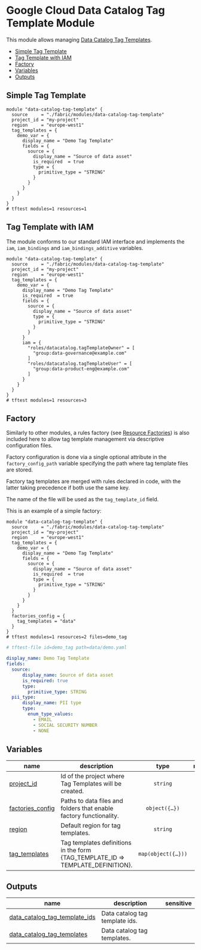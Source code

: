 # Google Cloud Data Catalog Tag Template Module

This module allows managing [Data Catalog Tag Templates](https://cloud.google.com/data-catalog/docs/tags-and-tag-templates).

<!-- BEGIN TOC -->
- [Simple Tag Template](#simple-tag-template)
- [Tag Template with IAM](#tag-template-with-iam)
- [Factory](#factory)
- [Variables](#variables)
- [Outputs](#outputs)
<!-- END TOC -->

## Simple Tag Template

```hcl
module "data-catalog-tag-template" {
  source     = "./fabric/modules/data-catalog-tag-template"
  project_id = "my-project"
  region     = "europe-west1"
  tag_templates = {
    demo_var = {
      display_name = "Demo Tag Template"
      fields = {
        source = {
          display_name = "Source of data asset"
          is_required  = true
          type = {
            primitive_type = "STRING"
          }
        }
      }
    }
  }
}
# tftest modules=1 resources=1
```

## Tag Template with IAM

The module conforms to our standard IAM interface and implements the `iam`, `iam_bindings` and `iam_bindings_additive` variables.

```hcl
module "data-catalog-tag-template" {
  source     = "./fabric/modules/data-catalog-tag-template"
  project_id = "my-project"
  region     = "europe-west1"
  tag_templates = {
    demo_var = {
      display_name = "Demo Tag Template"
      is_required  = true
      fields = {
        source = {
          display_name = "Source of data asset"
          type = {
            primitive_type = "STRING"
          }
        }
      }
      iam = {
        "roles/datacatalog.tagTemplateOwner" = [
          "group:data-governance@example.com"
        ]
        "roles/datacatalog.tagTemplateUser" = [
          "group:data-product-eng@example.com"
        ]
      }
    }
  }
}
# tftest modules=1 resources=3
```

## Factory

Similarly to other modules, a rules factory (see [Resource Factories](../../blueprints/factories/)) is also included here to allow tag template management via descriptive configuration files.

Factory configuration is done via a single optional attribute in the `factory_config_path` variable specifying the path where tag template files are stored.

Factory tag templates are merged with rules declared in code, with the latter taking precedence if both use the same key.

The name of the file will be used as the `tag_template_id` field.

This is an example of a simple factory:

```hcl
module "data-catalog-tag-template" {
  source     = "./fabric/modules/data-catalog-tag-template"
  project_id = "my-project"
  region     = "europe-west1"
  tag_templates = {
    demo_var = {
      display_name = "Demo Tag Template"
      fields = {
        source = {
          display_name = "Source of data asset"
          is_required  = true
          type = {
            primitive_type = "STRING"
          }
        }
      }
    }
  }
  factories_config = {
    tag_templates = "data"
  }
}
# tftest modules=1 resources=2 files=demo_tag
```

```yaml
# tftest-file id=demo_tag path=data/demo.yaml

display_name: Demo Tag Template
fields:
  source:
      display_name: Source of data asset
      is_required: true
      type:
        primitive_type: STRING
  pii_type:
      display_name: PII type
      type:
        enum_type_values:
          - EMAIL
          - SOCIAL SECURITY NUMBER
          - NONE
```
<!-- BEGIN TFDOC -->
## Variables

| name | description | type | required | default |
|---|---|:---:|:---:|:---:|
| [project_id](variables.tf#L29) | Id of the project where Tag Templates will be created. | <code>string</code> | ✓ |  |
| [factories_config](variables.tf#L17) | Paths to data files and folders that enable factory functionality. | <code title="object&#40;&#123;&#10;  tag_templates &#61; optional&#40;string&#41;&#10;  context &#61; optional&#40;object&#40;&#123;&#10;    regions &#61; optional&#40;map&#40;string&#41;, &#123;&#125;&#41;&#10;  &#125;&#41;, &#123;&#125;&#41;&#10;&#125;&#41;">object&#40;&#123;&#8230;&#125;&#41;</code> |  | <code>&#123;&#125;</code> |
| [region](variables.tf#L34) | Default region for tag templates. | <code>string</code> |  | <code>null</code> |
| [tag_templates](variables.tf#L40) | Tag templates definitions in the form {TAG_TEMPLATE_ID => TEMPLATE_DEFINITION}. | <code title="map&#40;object&#40;&#123;&#10;  display_name &#61; optional&#40;string&#41;&#10;  force_delete &#61; optional&#40;bool, false&#41;&#10;  region       &#61; optional&#40;string&#41;&#10;  fields &#61; map&#40;object&#40;&#123;&#10;    display_name &#61; optional&#40;string&#41;&#10;    description  &#61; optional&#40;string&#41;&#10;    is_required  &#61; optional&#40;bool, false&#41;&#10;    order        &#61; optional&#40;number&#41;&#10;    type &#61; object&#40;&#123;&#10;      primitive_type   &#61; optional&#40;string&#41;&#10;      enum_type_values &#61; optional&#40;list&#40;string&#41;&#41;&#10;    &#125;&#41;&#10;  &#125;&#41;&#41;&#10;  iam &#61; optional&#40;map&#40;list&#40;string&#41;&#41;, &#123;&#125;&#41;&#10;  iam_bindings &#61; optional&#40;map&#40;object&#40;&#123;&#10;    members &#61; list&#40;string&#41;&#10;    role    &#61; string&#10;    condition &#61; optional&#40;object&#40;&#123;&#10;      expression  &#61; string&#10;      title       &#61; string&#10;      description &#61; optional&#40;string&#41;&#10;    &#125;&#41;&#41;&#10;  &#125;&#41;&#41;, &#123;&#125;&#41;&#10;  iam_bindings_additive &#61; optional&#40;map&#40;object&#40;&#123;&#10;    member &#61; string&#10;    role   &#61; string&#10;    condition &#61; optional&#40;object&#40;&#123;&#10;      expression  &#61; string&#10;      title       &#61; string&#10;      description &#61; optional&#40;string&#41;&#10;    &#125;&#41;&#41;&#10;  &#125;&#41;&#41;, &#123;&#125;&#41;&#10;&#125;&#41;&#41;">map&#40;object&#40;&#123;&#8230;&#125;&#41;&#41;</code> |  | <code>&#123;&#125;</code> |

## Outputs

| name | description | sensitive |
|---|---|:---:|
| [data_catalog_tag_template_ids](outputs.tf#L17) | Data catalog tag template ids. |  |
| [data_catalog_tag_templates](outputs.tf#L25) | Data catalog tag templates. |  |
<!-- END TFDOC -->
